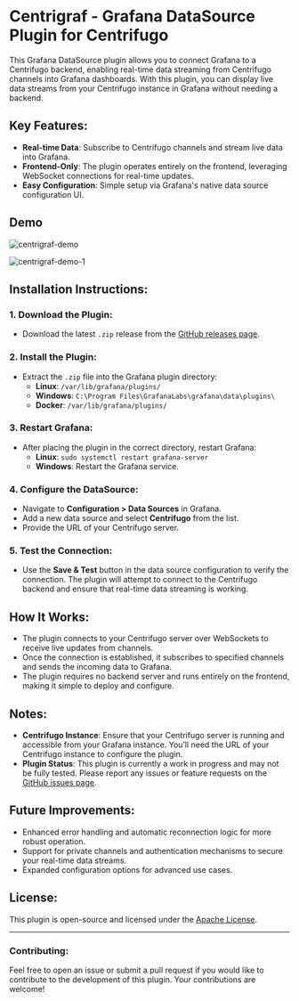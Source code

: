 # Centrigraf - Grafana DataSource Plugin for Centrifugo

This Grafana DataSource plugin allows you to connect Grafana to a Centrifugo backend, enabling real-time data streaming from Centrifugo channels into Grafana dashboards. With this plugin, you can display live data streams from your Centrifugo instance in Grafana without needing a backend.

## Key Features:
- **Real-time Data**: Subscribe to Centrifugo channels and stream live data into Grafana.
- **Frontend-Only**: The plugin operates entirely on the frontend, leveraging WebSocket connections for real-time updates.
- **Easy Configuration**: Simple setup via Grafana's native data source configuration UI.

## Demo

![centrigraf-demo](https://github.com/user-attachments/assets/a44e95f4-da89-4561-ac8c-e93947eaefbf)

![centrigraf-demo-1](https://github.com/user-attachments/assets/3217dfc7-fd06-4242-9e37-6074f8bb6bdf)

## Installation Instructions:

### 1. Download the Plugin:
- Download the latest `.zip` release from the [GitHub releases page](https://github.com/afxcode/afauzx-centrigraf-datasource/releases).

### 2. Install the Plugin:
- Extract the `.zip` file into the Grafana plugin directory:
   - **Linux**: `/var/lib/grafana/plugins/`
   - **Windows**: `C:\Program Files\GrafanaLabs\grafana\data\plugins\`
   - **Docker**: `/var/lib/grafana/plugins/`

### 3. Restart Grafana:
- After placing the plugin in the correct directory, restart Grafana:
   - **Linux**: `sudo systemctl restart grafana-server`
   - **Windows**: Restart the Grafana service.

### 4. Configure the DataSource:
- Navigate to **Configuration > Data Sources** in Grafana.
- Add a new data source and select **Centrifugo** from the list.
- Provide the URL of your Centrifugo server.

### 5. Test the Connection:
- Use the **Save & Test** button in the data source configuration to verify the connection. The plugin will attempt to connect to the Centrifugo backend and ensure that real-time data streaming is working.

## How It Works:
- The plugin connects to your Centrifugo server over WebSockets to receive live updates from channels.
- Once the connection is established, it subscribes to specified channels and sends the incoming data to Grafana.
- The plugin requires no backend server and runs entirely on the frontend, making it simple to deploy and configure.

## Notes:
- **Centrifugo Instance**: Ensure that your Centrifugo server is running and accessible from your Grafana instance. You’ll need the URL of your Centrifugo instance to configure the plugin.
- **Plugin Status**: This plugin is currently a work in progress and may not be fully tested. Please report any issues or feature requests on the [GitHub issues page](https://github.com/yourusername/your-repo/issues).

## Future Improvements:
- Enhanced error handling and automatic reconnection logic for more robust operation.
- Support for private channels and authentication mechanisms to secure your real-time data streams.
- Expanded configuration options for advanced use cases.

## License:
This plugin is open-source and licensed under the [Apache License](LICENSE).

---

### Contributing:
Feel free to open an issue or submit a pull request if you would like to contribute to the development of this plugin. Your contributions are welcome!

